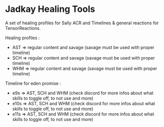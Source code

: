 # Jadkay Healing Tools

A set of healing profiles for Sally ACR and Timelines & general reactions for TensorReactions.

Healing profiles :
* AST => regular content and savage (savage must be used with proper timeline)
* SCH => regular content and savage (savage must be used with proper timeline)
* WHM => regular content and savage (savage must be used with proper timeline)

Timeline for eden promise :
* e9s => AST, SCH and WHM (check discord for more infos about what skills to toggle off, to not use and more)
* e10s => AST, SCH and WHM (check discord for more infos about what skills to toggle off, to not use and more)
* e11s => AST, SCH and WHM (check discord for more infos about what skills to toggle off, to not use and more)
